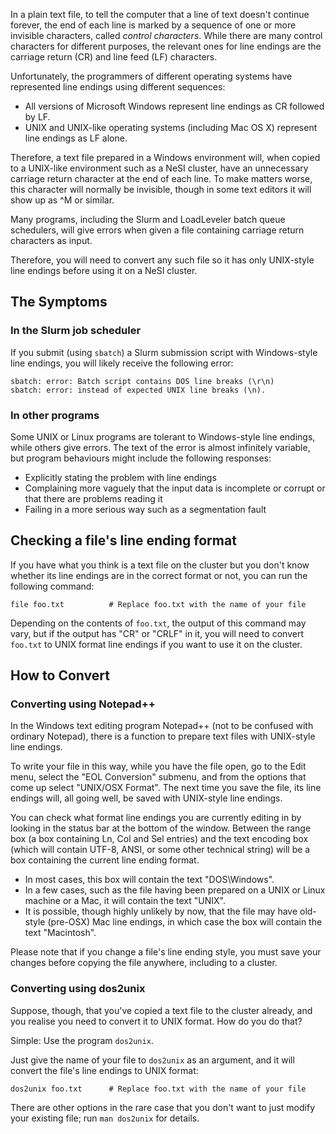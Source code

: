 In a plain text file, to tell the computer that a line of text doesn\'t
continue forever, the end of each line is marked by a sequence of one or
more invisible characters, called *control characters*. While there are
many control characters for different purposes, the relevant ones for
line endings are the carriage return (CR) and line feed (LF) characters.

Unfortunately, the programmers of different operating systems have
represented line endings using different sequences:

-   All versions of Microsoft Windows represent line endings as CR
    followed by LF.
-   UNIX and UNIX-like operating systems (including Mac OS X) represent
    line endings as LF alone.

Therefore, a text file prepared in a Windows environment will, when
copied to a UNIX-like environment such as a NeSI cluster, have an
unnecessary carriage return character at the end of each line. To make
matters worse, this character will normally be invisible, though in some
text editors it will show up as \^M or similar.

Many programs, including the Slurm and LoadLeveler batch queue
schedulers, will give errors when given a file containing carriage
return characters as input.

Therefore, you will need to convert any such file so it has only
UNIX-style line endings before using it on a NeSI cluster.

The Symptoms
------------

### In the Slurm job scheduler

If you submit (using `sbatch`) a Slurm submission script with
Windows-style line endings, you will likely receive the following error:

    sbatch: error: Batch script contains DOS line breaks (\r\n) 
    sbatch: error: instead of expected UNIX line breaks (\n).

### In other programs

Some UNIX or Linux programs are tolerant to Windows-style line endings,
while others give errors. The text of the error is almost infinitely
variable, but program behaviours might include the following responses:

-   Explicitly stating the problem with line endings
-   Complaining more vaguely that the input data is incomplete or
    corrupt or that there are problems reading it
-   Failing in a more serious way such as a segmentation fault

Checking a file\'s line ending format
-------------------------------------

If you have what you think is a text file on the cluster but you don\'t
know whether its line endings are in the correct format or not, you can
run the following command:

    file foo.txt          # Replace foo.txt with the name of your file

Depending on the contents of `foo.txt`, the output of this command may
vary, but if the output has \"CR\" or \"CRLF\" in it, you will need to
convert `foo.txt` to UNIX format line endings if you want to use it on
the cluster.

How to Convert
--------------

### Converting using Notepad++

In the Windows text editing program Notepad++ (not to be confused with
ordinary Notepad), there is a function to prepare text files with
UNIX-style line endings.

To write your file in this way, while you have the file open, go to the
Edit menu, select the \"EOL Conversion\" submenu, and from the options
that come up select \"UNIX/OSX Format\". The next time you save the
file, its line endings will, all going well, be saved with UNIX-style
line endings.

You can check what format line endings you are currently editing in by
looking in the status bar at the bottom of the window. Between the range
box (a box containing Ln, Col and Sel entries) and the text encoding box
(which will contain UTF-8, ANSI, or some other technical string) will be
a box containing the current line ending format.

-   In most cases, this box will contain the text \"DOS\\Windows\".
-   In a few cases, such as the file having been prepared on a UNIX or
    Linux machine or a Mac, it will contain the text \"UNIX\".
-   It is possible, though highly unlikely by now, that the file may
    have old-style (pre-OSX) Mac line endings, in which case the box
    will contain the text \"Macintosh\".

Please note that if you change a file\'s line ending style, you must
save your changes before copying the file anywhere, including to a
cluster.

### Converting using dos2unix

Suppose, though, that you\'ve copied a text file to the cluster already,
and you realise you need to convert it to UNIX format. How do you do
that?

Simple: Use the program `dos2unix`.

Just give the name of your file to `dos2unix` as an argument, and it
will convert the file\'s line endings to UNIX format:

    dos2unix foo.txt      # Replace foo.txt with the name of your file

There are other options in the rare case that you don\'t want to just
modify your existing file; run `man dos2unix` for details.
